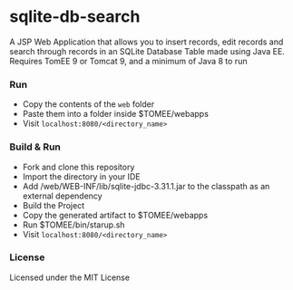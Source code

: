 # sqlite-db-search
A JSP Web Application that allows you to insert records, edit records and search through records in an SQLite Database Table made using Java EE.  
Requires TomEE 9 or Tomcat 9, and a minimum of Java 8 to run  


### Run
* Copy the contents of the `web` folder
* Paste them into a folder inside $TOMEE/webapps
* Visit `localhost:8080/<directory_name>`

### Build & Run
* Fork and clone this repository
* Import the directory in your IDE
* Add /web/WEB-INF/lib/sqlite-jdbc-3.31.1.jar to the classpath as an external dependency
* Build the Project
* Copy the generated artifact to $TOMEE/webapps
* Run $TOMEE/bin/starup.sh
* Visit `localhost:8080/<directory_name>`

### License
Licensed under the MIT License  

